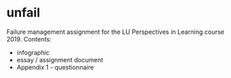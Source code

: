 # unfail

Failure management assignment for the LU Perspectives in Learning course 2019.
Contents:

- infographic
- essay / assignment document
- Appendix 1 - questionnaire
